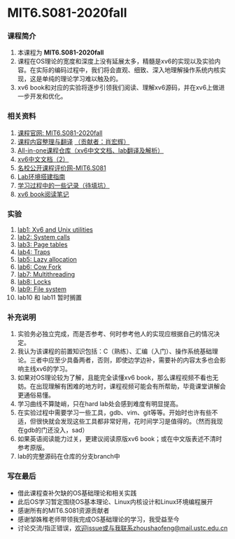 # MIT6.S081-2020fall
### 课程简介
1. 本课程为 **MIT6.S081-2020fall**
2. 课程在OS理论的宽度和深度上没有延展太多，精髓是xv6的实现以及实验内容。在实际的编码过程中，我们将会直观、细致、深入地理解操作系统内核实现，这是单纯的理论学习难以触及的。
3. xv6 book和对应的实验将逐步引领我们阅读、理解xv6源码，并在xv6上做进一步开发和优化。

### 相关资料
1. [课程官网: MIT6.S081-2020fall](https://pdos.csail.mit.edu/6.S081/2020/schedule.html)
2. [课程内容整理与翻译](https://mit-public-courses-cn-translatio.gitbook.io/mit6-s081/) [（贡献者：肖宏辉）](https://www.zhihu.com/people/xiao-hong-hui-15)
3. [All-in-one课程仓库（xv6中文文档、lab翻译及解析）](http://xv6.dgs.zone/)
4. [xv6中文文档（2）](https://github.com/pleasewhy/xv6-book-2020-Chinese)
5. [名校公开课程评价网-MIT6.S081](https://conanhujinming.github.io/comments-for-awesome-courses/%E6%93%8D%E4%BD%9C%E7%B3%BB%E7%BB%9F/MIT6.S081%E6%93%8D%E4%BD%9C%E7%B3%BB%E7%BB%9F%E5%AF%BC%E8%AE%BA/)
6. [Lab环境搭建指南](https://www.bilibili.com/video/BV11K4y127Qk?)
7. [学习过程中的一些记录（待填坑）]()
8. [xv6 book阅读笔记](https://github.com/fung-hwang/MIT6.S081-2020fall/blob/main/xv6-book-2020%20CHS.pdf)

### 实验
1. [lab1: Xv6 and Unix utilities](https://github.com/fung-hwang/MIT6.S081-2020fall/blob/main/lab/lab1-utilities.md)
2. [lab2: System calls](https://github.com/fung-hwang/MIT6.S081-2020fall/blob/main/lab/lab2-system-calls.md)
3. [lab3: Page tables](https://github.com/fung-hwang/MIT6.S081-2020fall/blob/main/lab/lab3-page-tables.md)
4. [lab4: Traps](https://github.com/fung-hwang/MIT6.S081-2020fall/blob/main/lab/lab4-traps.md)
5. [lab5: Lazy allocation](https://github.com/fung-hwang/MIT6.S081-2020fall/blob/main/lab/lab5-lazy-page-allocation.md)
6. [lab6: Cow Fork](https://github.com/fung-hwang/MIT6.S081-2020fall/blob/main/lab/lab6-cow-fork.md)
7. [lab7: Multithreading](https://github.com/fung-hwang/MIT6.S081-2020fall/blob/main/lab/lab7-multithreading.md)
8. [lab8: Locks](https://github.com/fung-hwang/MIT6.S081-2020fall/blob/main/lab/lab8-locks.md)
9. [lab9: File system](https://github.com/fung-hwang/MIT6.S081-2020fall/blob/main/lab/lab9-file-system.md)
10. lab10 和 lab11 暂时搁置

### 补充说明
1. 实验务必独立完成，而是否参考、何时参考他人的实现应根据自己的情况决定。
2. 我认为该课程的前置知识包括：C（熟练）、汇编（入门）、操作系统基础理论。三者中应至少具备两者，否则，即使边学边补，需要补的内容太多也会影响主线xv6的学习。
3. 如果对OS理论较为了解，且能完全读懂xv6 book，那么课程视频不看也无妨。在出现理解有困难的地方时，课程视频可能会有所帮助，毕竟课堂讲解会更通俗易懂。
4. 学习曲线不算陡峭，只在hard lab处会感到难度有明显提高。 
5. 在实验过程中需要学习一些工具，gdb、vim、git等等。开始时也许有些不适，但很快就会发现这些工具都非常好用，花时间学习是值得的。（然而我现在gdb的门还没入，sad）
6. 如果英语阅读能力过关，更建议阅读原版xv6 book；或在中文版表述不清时参考原版。
7. lab的完整源码在仓库的分支branch中

### 写在最后
+ 借此课程查补欠缺的OS基础理论和相关实践
+ 此后OS学习暂定围绕OS基本理论、Linux内核设计和Linux环境编程展开
+ 感谢所有的MIT6.S081资源贡献者
+ 感谢邹姝稚老师带领我完成OS基础理论的学习，我受益至今
+ 讨论交流/指正错误，欢迎issue或与我联系zhoushaofeng@mail.ustc.edu.cn

